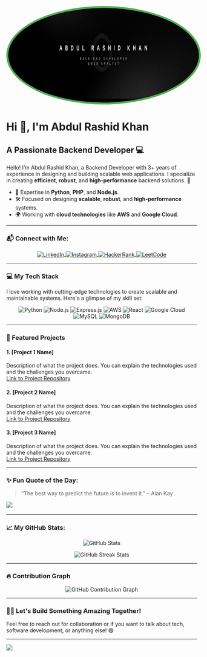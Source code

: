 <!-- Profile Image -->
<p align="center">
  <img src="https://github.com/wolftheThunder/wolftheThunder/blob/main/bdcard.png" alt="Abdul Rashid Khan" width="100%" height="250" style="border-radius: 50%; border: 5px solid #4CAF50;" />
</p>

# Hi 👋, I'm Abdul Rashid Khan

## A Passionate Backend Developer 💻

Hello! I’m Abdul Rashid Khan, a Backend Developer with 3+ years of experience in designing and building scalable web applications. I specialize in creating **efficient**, **robust**, and **high-performance** backend solutions. 🚀

- 🔧 Expertise in **Python**, **PHP**, and **Node.js**.
- 🛠️ Focused on designing **scalable**, **robust**, and **high-performance** systems.
- 🌍 Working with **cloud technologies** like **AWS** and **Google Cloud**.

---

### 📬 Connect with Me:

<p align="center">
  <a href="https://www.linkedin.com/in/abdul-rashid-khan-maitla11" target="blank">
    <img align="center" src="https://raw.githubusercontent.com/rahuldkjain/github-profile-readme-generator/master/src/images/icons/Social/linked-in-alt.svg" alt="LinkedIn" height="40" width="40" />
  </a>
  <a href="https://instagram.com/_rashidkhan11" target="blank">
    <img align="center" src="https://raw.githubusercontent.com/rahuldkjain/github-profile-readme-generator/master/src/images/icons/Social/instagram.svg" alt="Instagram" height="40" width="40" />
  </a>
  <a href="https://www.hackerrank.com/rashid_khan_mai2" target="blank">
    <img align="center" src="https://raw.githubusercontent.com/rahuldkjain/github-profile-readme-generator/master/src/images/icons/Social/hackerrank.svg" alt="HackerRank" height="40" width="40" />
  </a>
  <a href="https://www.leetcode.com/wolfthethunder" target="blank">
    <img align="center" src="https://raw.githubusercontent.com/rahuldkjain/github-profile-readme-generator/master/src/images/icons/Social/leet-code.svg" alt="LeetCode" height="40" width="40" />
  </a>
</p>

---

### 💻 My Tech Stack

I love working with cutting-edge technologies to create scalable and maintainable systems. Here's a glimpse of my skill set:

<p align="center">
  <img src="https://img.shields.io/badge/Python-3670A0?style=for-the-badge&logo=python&logoColor=ffdd54" alt="Python" />
  <img src="https://img.shields.io/badge/Node.js-6DA55F?style=for-the-badge&logo=node.js&logoColor=white" alt="Node.js" />
  <img src="https://img.shields.io/badge/Express.js-404d59?style=for-the-badge&logo=express&logoColor=%2361DAFB" alt="Express.js" />
  <img src="https://img.shields.io/badge/AWS-%23FF9900.svg?style=for-the-badge&logo=amazon-aws&logoColor=white" alt="AWS" />
  <img src="https://img.shields.io/badge/React-20232A?style=for-the-badge&logo=react&logoColor=61DAFB" alt="React" />
  <img src="https://img.shields.io/badge/Google%20Cloud-4285F4?style=for-the-badge&logo=google-cloud&logoColor=white" alt="Google Cloud" />
  <img src="https://img.shields.io/badge/MySQL-4479A1?style=for-the-badge&logo=mysql&logoColor=white" alt="MySQL" />
  <img src="https://img.shields.io/badge/MongoDB-%234ea94b.svg?style=for-the-badge&logo=mongodb&logoColor=white" alt="MongoDB" />
</p>

---

### 🚀 Featured Projects

#### 1. **[Project 1 Name]**  
Description of what the project does. You can explain the technologies used and the challenges you overcame.  
[Link to Project Repository](#)

#### 2. **[Project 2 Name]**  
Description of what the project does. You can explain the technologies used and the challenges you overcame.  
[Link to Project Repository](#)

#### 3. **[Project 3 Name]**  
Description of what the project does. You can explain the technologies used and the challenges you overcame.  
[Link to Project Repository](#)

---

### ✨ Fun Quote of the Day:

> “The best way to predict the future is to invent it.” – Alan Kay

![](https://quotes-github-readme.vercel.app/api?type=horizontal&theme=radical)

---

### 📈 My GitHub Stats:

<p align="center">
  <img src="https://github-readme-stats.vercel.app/api?username=wolftheThunder&show_icons=true&hide_title=true&hide_border=true&count_private=true&theme=dark" alt="GitHub Stats" />
</p>

<p align="center">
  <img src="https://github-readme-streak-stats.herokuapp.com/?user=wolftheThunder&theme=radical&hide_border=true" alt="GitHub Streak Stats" />
</p>

---

### 🔥 Contribution Graph

<p align="center">
  <img src="https://activity-graph.herokuapp.com/graph?username=wolftheThunder&theme=dracula&hide_border=true" alt="GitHub Contribution Graph" />
</p>

---

### 👨‍💻 Let's Build Something Amazing Together!

Feel free to reach out for collaboration or if you want to talk about tech, software development, or anything else! 😄

---

[![](https://visitcount.itsvg.in/api?id=wolftheThunder&icon=0&color=0)](https://visitcount.itsvg.in)

